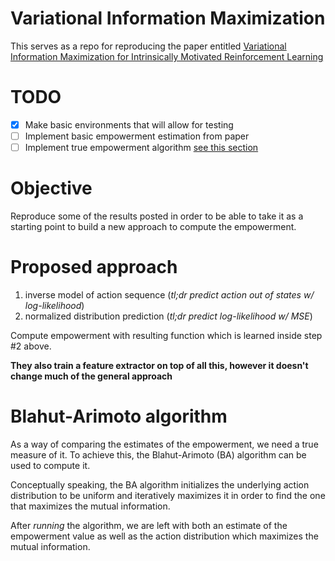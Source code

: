 # Variational Information Maximization

This serves as a repo for reproducing the paper entitled [Variational Information Maximization  for Intrinsically Motivated Reinforcement Learning](http://papers.nips.cc/paper/5668-variational-information-maximisation-for-intrinsically-motivated-reinforcement-learning.pdf)

# TODO
* [x] Make basic environments that will allow for testing
* [ ] Implement basic empowerment estimation from paper
* [ ] Implement true empowerment algorithm [see this section](#blahut-arimoto-algorithm)

# Objective

Reproduce some of the results posted in order to be able to take it as a starting point to build a new approach to compute the empowerment.

# Proposed approach

1. inverse model of action sequence (_tl;dr predict action out of states w/ log-likelihood_)
1. normalized distribution prediction (_tl;dr predict log-likelihood w/ MSE_)

Compute empowerment with resulting function which is learned inside step \#2 above.

**They also train a feature extractor on top of all this, however it doesn't change much of the general approach**


# Blahut-Arimoto algorithm

As a way of comparing the estimates of the empowerment, we need a true measure of it. To achieve this, the Blahut-Arimoto (BA) algorithm can be used to compute it.

Conceptually speaking, the BA algorithm initializes the underlying action distribution to be uniform and iteratively maximizes it in order to find the one that maximizes the mutual information.

After _running_ the algorithm, we are left with both an estimate of the empowerment value as well as the action distribution which maximizes the mutual information.
